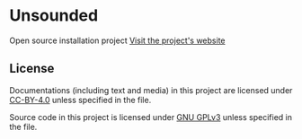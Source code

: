 # Unsounded
Open source installation project
[Visit the project's website](https://real-john-cheung.github.io/Unsounded)

## License
Documentations (including text and media) in this project are licensed under [CC-BY-4.0](https://creativecommons.org/licenses/by/4.0/legalcode) unless specified in the file.

Source code in this project is licensed under [GNU GPLv3](./LICENSE) unless specified in the file.
